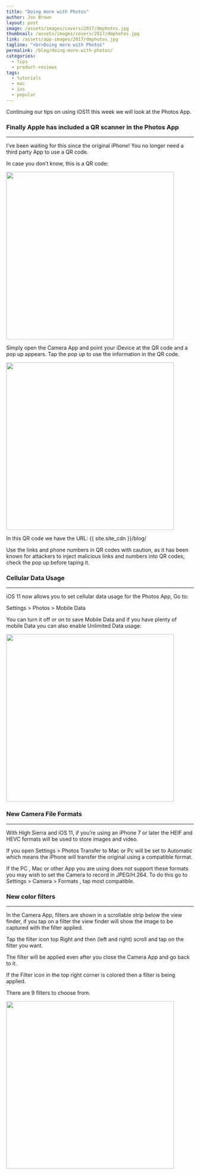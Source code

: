 ```yaml
---
title: "Doing more with Photos"
author: Jon Brown
layout: post
image: /assets/images/covers/2017/dmphotos.jpg
thumbnail: /assets/images/covers/2017/dmphotos.jpg
link: /assets/app-images/2017/dmphotos.jpg
tagline: "<br>Doing more with Photos"
permalink: /blog/doing-more-with-photos/
categories:
  - tips
  - product-reviews
tags:
  - tutorials
  - mac
  - ios
  - popular
---
```

Continuing our tips on using iOS11 this week we will look at the Photos App.

### Finally Apple has included a QR scanner in the Photos App
--- 
I’ve been waiting for this since the original iPhone! You no longer need a third party App to use a QR code.

In case you don’t know, this is a QR code:

<img src="{{ site.site_cdn }}/assets/images/blog/2017/dmphotos/image001.png" class="img-fluid rounded m-2" width="450" />

Simply open the Camera App and point your iDevice at the QR code and a pop up appears. Tap the pop up to use the information in the QR code.

<img src="{{ site.site_cdn }}/assets/images/blog/2017/dmphotos/image003.png" class="img-fluid rounded m-2" width="450" />

In this QR code we have the URL: {{ site.site_cdn }}/blog/

Use the links and phone numbers in QR codes with caution, as it has been known for attackers to inject malicious links and numbers into QR codes, check the pop up before taping it.

### Cellular Data Usage
---
iOS 11 now allows you to set cellular data usage for the Photos App, Go to:

Settings > Photos > Mobile Data

You can turn it off or on to save Mobile Data and if you have plenty of mobile Data you can also enable Unlimited Data usage:

<img src="{{ site.site_cdn }}/assets/images/blog/2017/dmphotos/image005.png" class="img-fluid rounded m-2" width="450" /> 

### New Camera File Formats
---
With High Sierra and iOS 11, if you’re using an iPhone 7 or later the HEIF and HEVC formats will be used to store images and video.

If you open Settings > Photos Transfer to Mac or Pc will be set to Automatic which means the iPhone will transfer the original using a compatible format.

If the PC , Mac or other App you are using does not support these formats you may wish to set the Camera to record in JPEG/H.264. To do this go to Settings > Camera > Formats , tap most compatible.


### New color filters
---
In the Camera App, filters are shown in a scrollable strip below the view finder, if you tap on a filter the view finder will show the image to be captured with the filter applied.

Tap the filter icon top Right and then (left and right) scroll and tap on the filter you want.

The filter will be applied even after you close the Camera App and go back to it.

If the Filter icon in the top right corner is colored then a filter is being applied.

There are 9 filters to choose from.

<img src="{{ site.site_cdn }}/assets/images/blog/2017/dmphotos/image007.png" class="img-fluid rounded m-2" width="450" />

